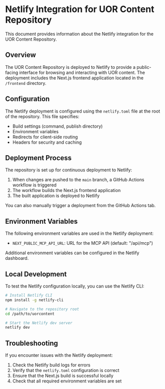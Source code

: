 # Netlify Integration for UOR Content Repository

This document provides information about the Netlify integration for the UOR Content Repository.

## Overview

The UOR Content Repository is deployed to Netlify to provide a public-facing interface for browsing and interacting with UOR content. The deployment includes the Next.js frontend application located in the `/frontend` directory.

## Configuration

The Netlify deployment is configured using the `netlify.toml` file at the root of the repository. This file specifies:

- Build settings (command, publish directory)
- Environment variables
- Redirects for client-side routing
- Headers for security and caching

## Deployment Process

The repository is set up for continuous deployment to Netlify:

1. When changes are pushed to the `main` branch, a GitHub Actions workflow is triggered
2. The workflow builds the Next.js frontend application
3. The built application is deployed to Netlify

You can also manually trigger a deployment from the GitHub Actions tab.

## Environment Variables

The following environment variables are used in the Netlify deployment:

- `NEXT_PUBLIC_MCP_API_URL`: URL for the MCP API (default: "/api/mcp")

Additional environment variables can be configured in the Netlify dashboard.

## Local Development

To test the Netlify configuration locally, you can use the Netlify CLI:

```bash
# Install Netlify CLI
npm install -g netlify-cli

# Navigate to the repository root
cd /path/to/uorcontent

# Start the Netlify dev server
netlify dev
```

## Troubleshooting

If you encounter issues with the Netlify deployment:

1. Check the Netlify build logs for errors
2. Verify that the `netlify.toml` configuration is correct
3. Ensure that the Next.js build is successful locally
4. Check that all required environment variables are set
